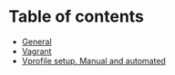 # Table of contents

* [General](README.md)
* [Vagrant](vagrant.md)
* [Vprofile setup. Manual and automated](vprofile-setup.-manual-and-automated.md)
